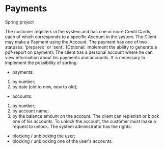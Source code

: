 # Payments
Spring project

The customer registers in the system and has one or more Credit Cards, each of which corresponds to a specific Account in the system. The Client may make a Payment using the Account.
The payment has one of two statuses: 'prepared' or 'sent'. (Optional: implement the ability to generate a pdf-report on payment).
The client has a personal account where he can view information about his payments and accounts. It is necessary to implement the possibility of sorting:
- payments:
1) by number;
2) by date (old to new, new to old);
- accounts:
1) by number;
2) by account name;
3) by the balance amount on the account.
The client can replenish or block one of his accounts. To unlock the account, the customer must make a request to unlock.
The system administrator has the rights:
- blocking / unblocking the user;
- blocking / unblocking one of the user's accounts.
